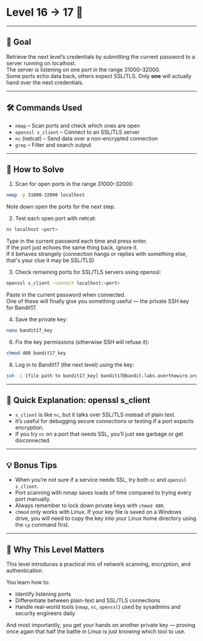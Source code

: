 # Level 16 → 17 🔐

---

## 🎯 Goal  

Retrieve the next level’s credentials by submitting the current password to a server running on localhost.  
The server is listening on one port in the range 31000–32000.  
Some ports echo data back, others expect SSL/TLS. Only **one** will actually hand over the next credentials.  

---

## 🛠 Commands Used  

- `nmap` – Scan ports and check which ones are open  
- `openssl s_client` – Connect to an SSL/TLS server  
- `nc` (netcat) – Send data over a non-encrypted connection  
- `grep` – Filter and search output  

---

## 🚀 How to Solve  

1. Scan for open ports in the range 31000–32000:  
```bash
nmap -p 31000-32000 localhost
```

Note down open the ports for the next step.

2. Test each open port with netcat:  
```bash
nc localhost <port>
```

Type in the current password each time and press enter.  
If the port just echoes the same thing back, ignore it.  
If it behaves strangely (connection hangs or replies with something else, that's your clue it may be SSL/TLS)

3. Check remaining ports for SSL/TLS servers using openssl:  
```bash
openssl s_client -connect localhost:<port>
```

Paste in the current password when connected.  
One of these will finally give you something useful — the private SSH key for Bandit17.  

4. Save the private key:  
```bash
nano bandit17_key
```

6. Fix the key permissions (otherwise SSH will refuse it):  
```bash
chmod 400 bandit17_key
```

8. Log in to Bandit17 (the next level) using the key:  
```bash
ssh -i [file path to bandit17_key] bandit17@bandit.labs.overthewire.org -p 2220
```

---

## 🔢 Quick Explanation: openssl s_client  

- `s_client` is like `nc`, but it talks over SSL/TLS instead of plain text.  
- It’s useful for debugging secure connections or testing if a port expects encryption.  
- If you try `nc` on a port that needs SSL, you’ll just see garbage or get disconnected.  

---

## 💡 Bonus Tips  

- When you’re not sure if a service needs SSL, try both `nc` and `openssl s_client`.  
- Port scanning with nmap saves loads of time compared to trying every port manually.  
- Always remember to lock down private keys with `chmod 400`.
- `chmod` only works with Linux. If your key file is saved on a Windows drive, you will need to copy the key into your Linux home directory using the `cp` command first.

---

## 🧠 Why This Level Matters  

This level introduces a practical mix of network scanning, encryption, and authentication.  

You learn how to:  
- Identify listening ports  
- Differentiate between plain-text and SSL/TLS connections  
- Handle real-world tools (`nmap`, `nc`, `openssl`) used by sysadmins and security engineers daily  

And most importantly, you get your hands on another private key — proving once again that half the battle in Linux is just knowing which tool to use.  
